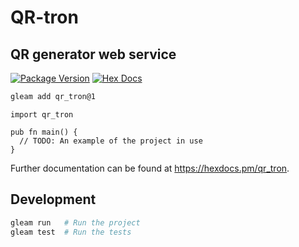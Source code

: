 # QR-tron

## QR generator web service

[![Package Version](https://img.shields.io/hexpm/v/qr_tron)](https://hex.pm/packages/qr_tron)
[![Hex Docs](https://img.shields.io/badge/hex-docs-ffaff3)](https://hexdocs.pm/qr_tron/)

```sh
gleam add qr_tron@1
```
```gleam
import qr_tron

pub fn main() {
  // TODO: An example of the project in use
}
```

Further documentation can be found at <https://hexdocs.pm/qr_tron>.

## Development

```sh
gleam run   # Run the project
gleam test  # Run the tests
```

